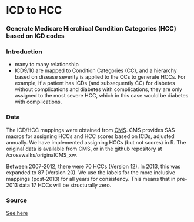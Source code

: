 # ICD to HCC

### Generate Medicare Hierchical Condition Categories (HCC) based on ICD codes

### Introduction
- many to many relationship
- ICD9/10 are mapped to Condition Categories (CC), and a hierarchy based on disease severity is applied to the CCs to generate HCCs. For example, if a patient has ICDs (and subsequently CC) for diabetes without complications and diabetes with complications, they are only assigned to the most severe HCC, which in this case would be diabetes with complications.

### Data
The ICD/HCC mappings were obtained from [CMS](https://www.cms.gov/Medicare/Health-Plans/MedicareAdvtgSpecRateStats/Risk-Adjustors.html). CMS provides SAS macros for assigning HCCs and HCC scores based on ICDs, adjusted annually. We have implemented assigning HCCs (but not scores) in R. The original data is available from CMS, or in the github repository at /crosswalks/originalCMS_xw.

Between 2007-2012, there were 70 HCCs (Version 12). In 2013, this was expanded to 87 (Version 20). We use the labels for the more inclusive mappings (post-2013) for all years for consistency. This means that in pre-2013 data 17 HCCs will be structurally zero. 

### Source
[See here](https://github.com/anobel/icdtohcc/blob/master/icdtohcc.Rmd)